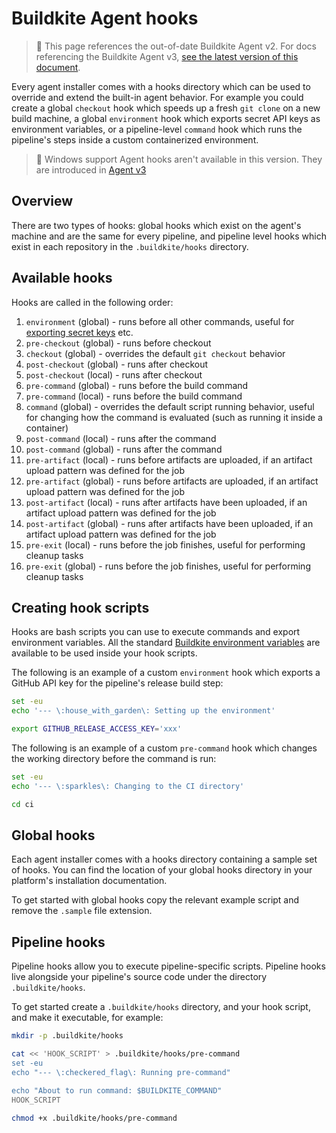 # Buildkite Agent hooks

> 🚧 This page references the out-of-date Buildkite Agent v2.
> For docs referencing the Buildkite Agent v3, <a href="/docs/agent/v3/hooks">see the latest version of this document</a>.

Every agent installer comes with a hooks directory which can be used to override and extend the built-in agent behavior. For example you could create a global `checkout` hook which speeds up a fresh `git clone` on a new build machine, a global `environment` hook which exports secret API keys as environment variables, or a pipeline-level `command` hook which runs the pipeline's steps inside a custom containerized environment.

> 📘 Windows support
> Agent hooks aren't available in this version. They are introduced in <a href="/docs/agent/v3/hooks">Agent v3</a>

## Overview

There are two types of hooks: global hooks which exist on the agent's machine and are the same for every pipeline, and pipeline level hooks which exist in each repository in the `.buildkite/hooks` directory.

## Available hooks

Hooks are called in the following order:

1. `environment` (global) - runs before all other commands, useful for [exporting secret keys](/docs/pipelines/security/managing-secrets#exporting-secrets-with-environment-hooks) etc.
1. `pre-checkout` (global) - runs before checkout
1. `checkout` (global) - overrides the default `git checkout` behavior
1. `post-checkout` (global) - runs after checkout
1. `post-checkout` (local) - runs after checkout
1. `pre-command` (global) - runs before the build command
1. `pre-command` (local) - runs before the build command
1. `command` (global) - overrides the default script running behavior, useful for changing how the command is evaluated (such as running it inside a container)
1. `post-command` (local) - runs after the command
1. `post-command` (global) - runs after the command
1. `pre-artifact` (local) - runs before artifacts are uploaded, if an artifact upload pattern was defined for the job
1. `pre-artifact` (global) - runs before artifacts are uploaded, if an artifact upload pattern was defined for the job
1. `post-artifact` (local) - runs after artifacts have been uploaded, if an artifact upload pattern was defined for the job
1. `post-artifact` (global) - runs after artifacts have been uploaded, if an artifact upload pattern was defined for the job
1. `pre-exit` (local) - runs before the job finishes, useful for performing cleanup tasks
1. `pre-exit` (global) - runs before the job finishes, useful for performing cleanup tasks

## Creating hook scripts

Hooks are bash scripts you can use to execute commands and export environment variables. All the standard [Buildkite environment variables](/docs/pipelines/environment-variables) are available to be used inside your hook scripts.

The following is an example of a custom `environment` hook which exports a GitHub API key for the pipeline's release build step:

```bash
set -eu
echo '--- \:house_with_garden\: Setting up the environment'

export GITHUB_RELEASE_ACCESS_KEY='xxx'
```

The following is an example of a custom `pre-command` hook which changes the working directory before the command is run:

```bash
set -eu
echo '--- \:sparkles\: Changing to the CI directory'

cd ci
```

## Global hooks

Each agent installer comes with a hooks directory containing a sample set of hooks. You can find the location of your global hooks directory in your platform's installation documentation.

To get started with global hooks copy the relevant example script and remove the `.sample` file extension.

## Pipeline hooks

Pipeline hooks allow you to execute pipeline-specific scripts. Pipeline hooks live alongside your pipeline's source code under the directory `.buildkite/hooks`.

To get started create a `.buildkite/hooks` directory, and your hook script, and make it executable, for example:

```bash
mkdir -p .buildkite/hooks

cat << 'HOOK_SCRIPT' > .buildkite/hooks/pre-command
set -eu
echo "--- \:checkered_flag\: Running pre-command"

echo "About to run command: $BUILDKITE_COMMAND"
HOOK_SCRIPT

chmod +x .buildkite/hooks/pre-command
```
